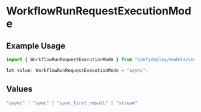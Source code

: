 # WorkflowRunRequestExecutionMode

## Example Usage

```typescript
import { WorkflowRunRequestExecutionMode } from "comfydeploy/models/components";

let value: WorkflowRunRequestExecutionMode = "async";
```

## Values

```typescript
"async" | "sync" | "sync_first_result" | "stream"
```